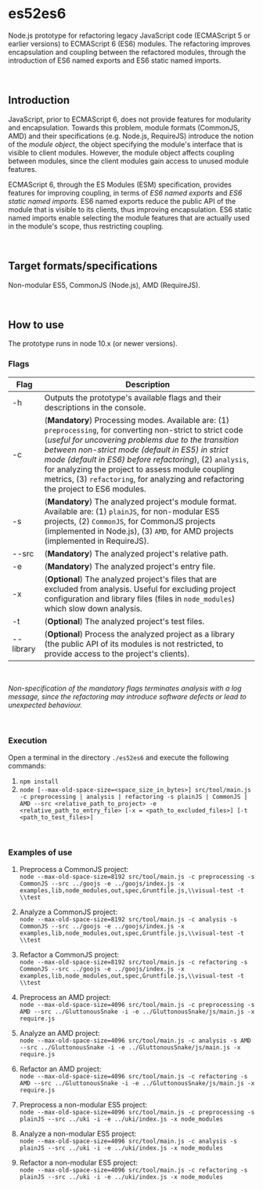 # es52es6

Node.js prototype for refactoring legacy JavaScript code (ECMAScript 5 or earlier versions) to ECMAScript 6 (ES6) modules. The refactoring improves encapsulation and coupling between the refactored modules, through the introduction of ES6 named exports and ES6 static named imports.

<br/>

## Introduction

JavaScript, prior to ECMAScript 6, does not provide features for modularity and encapsulation. Towards this problem, module formats (CommonJS, AMD) and their specifications (e.g. Node.js, RequireJS) introduce the notion of the *module object*, the object specifying the module's interface that is visible to client modules. However, the module object affects coupling between modules, since the client modules gain access to unused module features.

ECMAScript 6, through the ES Modules (ESM) specification, provides features for improving coupling, in terms of *ES6 named exports* and *ES6 static named imports*. ES6 named exports reduce the public API of the module that is visible to its clients, thus improving encapsulation. ES6 static named imports enable selecting the module features that are actually used in the module's scope, thus restricting coupling.

<br/>

## Target formats/specifications

Non-modular ES5, CommonJS (Node.js), AMD (RequireJS).

<br/>

## How to use

The prototype runs in node 10.x (or newer versions).
<br/>

### Flags 


| Flag | Description |
| ----------- | ----------- |
| -h | Outputs the prototype's available flags and their descriptions in the console. |
| -c | (**Mandatory**) Processing modes. Available are: (1) `preprocessing`, for converting non-strict to strict code (*useful for uncovering problems due to the transition between non-strict mode (default in ES5) in strict mode (default in ES6) before refactoring*), (2) `analysis`, for analyzing the project to assess module coupling metrics, (3) `refactoring`, for analyzing and refactoring the project to ES6 modules. |
| -s | (**Mandatory**) The analyzed project's module format. Available are: (1) `plainJS`, for non-modular ES5 projects, (2) `CommonJS`, for CommonJS projects (implemented in Node.js), (3) `AMD`, for AMD projects (implemented in RequireJS). |
| --src | (**Mandatory**) The analyzed project's relative path.|
| -e | (**Mandatory**) The analyzed project's entry file.|
| -x | (**Optional**) The analyzed project's files that are excluded from analysis. Useful for excluding project configuration and library files (files in `node_modules`) which slow down analysis.|
| -t | (**Optional**) The analyzed project's test files.|
| --library | (**Optional**) Process the analyzed project as a library (the public API of its modules is not restricted, to provide access to the project's clients).

<br/>

*Non-specification of the mandatory flags terminates analysis with a log message, 
since the refactoring may introduce software defects or lead to unexpected behaviour.*

<br/>

### Execution

Open a terminal in the directory `./es52es6` and execute the following commands:

1. `npm install` 
2. `node [--max-old-space-size=<space_size_in_bytes>] src/tool/main.js -c preprocessing | analysis | refactoring -s plainJS | CommonJS | AMD --src <relative_path_to_project> -e <relative_path_to_entry_file> [-x = <path_to_excluded_files>] [-t <path_to_test_files>]`

<br/>

### Examples of use

1. Preprocess a CommonJS project: <br/>
`node --max-old-space-size=8192 src/tool/main.js -c preprocessing -s CommonJS --src ../goojs -e ../goojs/index.js -x examples,lib,node_modules,out,spec,Gruntfile.js,\\visual-test -t \\test`

2. Analyze a CommonJS project: <br/>
`node --max-old-space-size=8192 src/tool/main.js -c analysis -s CommonJS --src ../goojs -e ../goojs/index.js -x examples,lib,node_modules,out,spec,Gruntfile.js,\\visual-test -t \\test`

3. Refactor a CommonJS project: <br/>
`node --max-old-space-size=8192 src/tool/main.js -c refactoring -s CommonJS --src ../goojs -e ../goojs/index.js -x examples,lib,node_modules,out,spec,Gruntfile.js,\\visual-test -t \\test`

4. Preprocess an AMD project: <br/>
`node --max-old-space-size=4096 src/tool/main.js -c preprocessing -s AMD --src ../GluttonousSnake -i -e ../GluttonousSnake/js/main.js -x require.js`

5. Analyze an AMD project: <br/>
`node --max-old-space-size=4096 src/tool/main.js -c analysis -s AMD --src ../GluttonousSnake -i -e ../GluttonousSnake/js/main.js -x require.js`

6. Refactor an AMD project: <br/>
`node --max-old-space-size=4096 src/tool/main.js -c refactoring -s AMD --src ../GluttonousSnake -i -e ../GluttonousSnake/js/main.js -x require.js`

7. Preprocess a non-modular ES5 project: <br/>
`node --max-old-space-size=4096 src/tool/main.js -c preprocessing -s plainJS --src ../uki -i -e ../uki/index.js -x node_modules`

8. Analyze a non-modular ES5 project: <br/>
`node --max-old-space-size=4096 src/tool/main.js -c analysis -s plainJS --src ../uki -i -e ../uki/index.js -x node_modules`

9. Refactor a non-modular ES5 project: <br/>
`node --max-old-space-size=4096 src/tool/main.js -c refactoring -s plainJS --src ../uki -i -e ../uki/index.js -x node_modules`